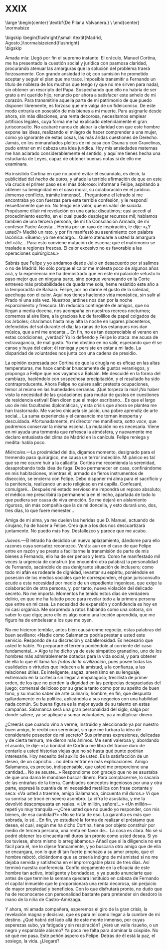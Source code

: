 # XXIX

<!--- 
<div> 
  <span style="margin:0 auto;text-indent:0;display:block;text-align:center;font-weight:bold;font-size:larger;">
                De Pilar a Valvanera.                                   <br />
  </span>
</div> 
<p> </p>
-->

\large
\begin{center}
\textbf{De Pilar a Valvanera.}                                          \\
\end{center}
\normalsize

<!--- 
<div>
  <span style="width:100%;display:block;text-align:right;"> 
                *Madrid, Agosto.*
  </span>
</div>
<p> </p>
-->

\bigskip
\begin{flushright}\small \textit{Madrid, Agosto.}\normalsize\end{flushright}   
\bigskip

Amada mía: Llegó por fin el supremo instante. El oráculo, Manuel Cortina, me ha
presentado la cuestión social y jurídica con pasmosa claridad, procurando
atenuar las amarguras que la solución del problema traerá forzosamente. Con
grande ansiedad le oí; con sumisión he prometido aceptar y seguir el plan que
me trace. Imposible transmitir a Fernando un título de nobleza de los muchos
que tengo (y que no me sirven para nada), sin obtener un rescripto del Papa.
Sospechando que ello no habría de ser grato a mi querido hijo, renuncio por
ahora a satisfacer este anhelo de mi corazón. Para transmitirle aquella parte
de mi patrimonio de que puedo disponer libremente, es forzoso que me valga de
un fideicomiso. De este modo entraría en posesión de mis bienes a mi muerte.
Para asignarle desde ahora, sin más dilaciones, una renta decorosa, necesitamos
emplear artificios legales, cuya forma me ha explicado detenidamente el gran
jurisconsulto. No acabaré nunca de alabar la claridad con que este hombre
expone las ideas, realizando el milagro de hacer comprender a una mujer, como
yo ignorante de estas cosas, las más áridas cuestiones de Derecho. Jamás, en
los enmarañados pleitos de mi casa con Osuna y con Gravelinas, pudo entrar en
mi cabeza una idea jurídica. Hoy mis ansiedades maternas me han aclarado
considerablemente el sentido, y aquí me tienes hecha una estudianta de Leyes,
capaz de obtener buenas notas si de ello me examinara.

Ha insistido Cortina en que no podré evitar él escándalo, es decir, la
publicidad del *hecho de autos*, y añade la terrible afirmación de que en este
vía crucis el primer paso es el más doloroso: informar a Felipe, aspirando
a obtener su benignidad en el caso moral, su colaboración en el jurídico.
¡Inmenso conflicto, trámite inmenso!… Preguntome el letrado si me encontraba yo
con fuerzas para esta terrible confesión, y le respondí resueltamente que no.
No tengo ese valor, que es valor de suicida. Propúsome diluir mi revelación en
una carta; discutimos; casi accedí al procedimiento escrito, en el cual puedo
desplegar recursos mil; hablamos también de una tercera persona, de mi tía
Consolación Armada, de mi confesor Padre Acosta… Herida por un rayo de
inspiración, le dije: «¿Y usted?» Meditó un rato, y por fin manifestó su
asentimiento con palabra lacónica: «Bueno; yo me encargo… Quiero atenuarle
a usted la amargura del cáliz… Para esto conviene mutación de escena; que el
matrimonio se traslade a regiones frescas. El calor excesivo no es favorable
a las operaciones quirúrgicas.»

Sabrás que Felipe y yo andamos desde Julio en desacuerdo por si salimos o no de
Madrid. No sólo porque el calor me molesta poco de algunos años acá, y la
experiencia me ha demostrado que en este mi palaciote vetusto lo paso mejor que
en ninguna parte, sino porque veraneando en la Corte entreveo más
probabilidades de quedarme sola, heme resistido este año a la temporadita de
Balsaín. Felipe, por no darme el gusto de la soledad, apechuga con el calor.
Aquí nos tienes haciendo vida monástica, sin salir al Prado ni una sola vez.
Nuestros jardines nos dan por la noche esparcimiento y frescura. Un reducido
contingente de amigos, que no llegan a media docena, nos acompaña en nuestros
recreos nocturnos; comemos al aire libre, a la graciosa luz de farolillos de
papel colgados de los árboles; charlamos hasta muy alta la noche en lugares
placenteros, defendidos del sol durante el día; las ranas de los estanques nos
dan música, que a mí me encanta… En fin, no es tan despreciable el verano en
estas condiciones, ¿verdad? Yo lo defiendo y Felipe lo ataca: me acusa de
extravagancia, de mal gusto. Yo me obstino en no salir, esperando que él se
canse y huya del calor; él reniega y persiste en estar a mi lado. La disparidad
de voluntades nos junta con una cadena de presidio.

La opinión expresada por Cortina de que la cirugía no es eficaz en las altas
temperaturas, me hace cambiar bruscamente de gustos veraniegos, y propongo
a Felipe que nos vayamos a Balsaín. Me descuidé en la forma del cambiazo,
haciéndolo con sospechosa precipitación, y el resultado ha sido
contraproducente. Ahora Felipe no quiere salir: pretexta ocupaciones, temor al
reúma en las humedades serranas. ¡Qué torpeza la mía! ¡No haber visto la
necesidad de las gradaciones para mudar de gustos en cuestiones de residencia
estival! Bien dicen que el mejor escribano… Es que el largo uso de mis
facultades diplomáticas, y esta crisis que ahora se plantea me han trastornado.
Me vuelvo chicuela sin juicio, una pobre aprendiz de arte social… La suma
experiencia y el cansancio me tornan inexperta y descuidada. Afortunadamente,
mi director me manifiesta, *sotto voce*, que podremos conservar la misma
escena. La mutación no es necesaria. Viene en mi ayuda una tormenta que
refresca la atmósfera, y nuevamente me declaro entusiasta del clima de Madrid
en la canícula. Felipe reniega y medita: habla poco.

*Miércoles*.—La proximidad del día, digamos momento, designado para el tremendo
paso quirúrgico, me causa un terror indecible. Mi pánico es tal que se me
ocurre huir a la calladita. Cortina me recomienda la serenidad, desaprobando
toda idea de fuga. Debo permanecer en casa, confinándome en mis habitaciones,
mientras él, armado de fieros instrumentos de disección, se encierra con
Felipe. Debo disponer mi alma para el sacrificio y la penitencia, realizando un
acto religioso en mi capilla. Confesaré, comulgaré… Después mi estado nervioso
me impondrá un reposo absoluto; el médico me prescribirá la permanencia en el
lecho, apartada de todo lo que pudiera ser causa de viva emoción. Se me dejará
en aislamiento riguroso, sin más compañía que la de mi doncella, y esto durará
uno, dos, tres días, lo que fuere menester… 

Amiga de mi alma, ya me duelen las heridas que D. Manuel, actuando de cirujano,
ha de hacer a Felipe. Creo que a los dos nos descuartizará juntamente. No puedo
más hoy. Desfallezco y parece que me acabo.

*Jueves*.—El letrado ha decidido un nuevo aplazamiento, dándome para ello
razones cuya sensatez reconozco. Verás: aun en el caso de que Felipe entre en
razón y se preste a facilitarme la transmisión de parte de mis bienes
a Fernando, ello ha de ser penoso y lento. Como he manifestado mil veces la
urgencia de construir (no encuentro otra palabra) la personalidad de Fernando,
sacándole de esa denigrante situación de inclusero; como todo mi afán es
rodearle de dignidad, levantar su espíritu, poniéndole en posesión de los
medios sociales que le corresponden, el gran jurisconsulto acude a esta
necesidad por medio de un expediente ingenioso, que exige la colaboración de
otra persona, y, por tanto, nueva violación del delicado secreto. No me
importa. Momentos he tenido estos días de verdadero delirio, en que me ha
faltado poco para revelar todo a la primera persona que entre en mi casa. La
necesidad de expansión y confidencia es hoy en mí casi orgánica. Me sorprendo
a ratos hablando como una cotorra, sin saber lo que digo; pero ello es algo
como una lección aprendida, que me figuro ha de embelesar a los que me oyen.

No me hicieron temblar, antes bien causáronme regocijo, estas palabras del buen
sevillano: «Nadie como Salamanca podría prestar a usted este servicio. Respondo
de su discreción y caballerosidad. Es necesario que usted le hable. Yo
prepararé el terreno poniéndole al corriente del caso fundamental…» Algo te he
dicho ya de este simpático granadino, uno de los hombres más admirablemente
dotados para la vida social, y para obtener de ella lo que él llama *los frutos
de la civilización*, pues posee todas las cualidades o virtudes que inducen
a la amistad, a la confianza, a las relaciones útiles. Es inteligente, sagaz,
amenísimo en su lenguaje, extremado en la cortesía sin llegar a empalagoso;
tresillista de primer orden, de los que no pierden la dignidad en las
peripecias desgraciadas del juego; comensal delicioso por su gracia tanto como
por su apetito de buen tono, y su mucho saber de arte culinario; hombre, en
fin, que despunta gallardamente en la política, aplicándola a sus negocios con
una habilidad nada común. Su buena figura es la mejor ayuda de su talento en
estas campañas. Salamanca será una gran personalidad del siglo, salga por donde
saliere, ya se aplique a sumar voluntades, ya a multiplicar dinero.

¿Creerás que cuando vino a verme, instruido y aleccionado ya por nuestro buen
amigo, le recibí con serenidad, sin que me turbara la idea de considerarle
poseedor de mi secreto? Sus primeras expresiones, delicadas y de cierta
ternura, me dieron más ánimos. Me sentí valerosa y, abordando el asunto, le
dije: «La bondad de Cortina me libra del trance duro de contarle a usted
historias viejas que no sé hasta qué punto podrían interesarle. Hoy necesito
del auxilio de usted. Es la satisfacción de un deseo, de un capricho… no debo
entrar en más explicaciones. Amigo Salamanca, es preciso, indispensable, que
usted me proporcione una cantidad… No se asuste…» Respondiome con gracejo que
no se asustaba de que una dama le mandase buscar dinero. Para complacerme, lo
sacaría de las entrañas de la tierra. Cambiados conceptos ingeniosos por una
y otra parte, expresé la cuantía de mi necesidad metálica con frase cortante
y seca: «Va usted a traerme, amigo Salamanca, cincuenta mil duros.» Vi que su
sonrisa se trocó en severo asombro. La cifra le asustaba, y me la devolvió
descompuesta en reales. «¡Un millón, señora!…» «Un millón—repetí yo muy
tranquila.—¿Cree usted que no puedo yo responder, con mis bienes, de esa
cantidad?» «No se trata de eso. La garantía es más que sobrada, lo sé… En fin,
yo estudiaré la forma de realizar el préstamo que desea, el cual, según me ha
dicho Cortina, tiene por objeto constituir por medio de tercera persona, una
renta en favor de… La cosa es clara. No sé si podré obtener los cincuenta mil
duros tan pronto como usted desea. Si yo los tuviese, ahora mismo lo
arreglábamos.» Añadí que si la diligencia no era fácil para él, me lo dijese
francamente, y yo buscaría otro amigo que de ella se encargara, con lo que di
tan fuerte pinchazo a su amor propio, que el hombre rebotó, diciéndome que se
creería indigno de mi amistad si no me dejaba servida y satisfecha en el
improrrogable plazo de tres días. Así terminó nuestra conferencia. Confío
ciegamente en la eficacia de este hombre tan activo, inteligente y bondadoso,
y ya puedo anunciarte que antes de que termine la semana quedará instituido en
cabeza de Fernando el capital inmueble que le proporcionará una renta decorosa,
sin perjuicio de mayor propiedad y beneficios. Con lo que disfrutará pronto, no
dudo que ha de reconocerse con personalidad bastante para pretender sin desdoro
la mano de la niña de Castro-Amézaga.

Y ahora, mi amada compañera, esperemos el giro de la gran crisis, la revelación
magna y decisiva, que es para mí como llegar a la cumbre de mi destino. ¿Qué
habrá del lado allá de este monte inmenso, por cuyas asperezas subo, ya
fatigada y sin respiración? ¿Veré un valle risueño, o un negro y espantable
abismo? Ya poco me falta para dominar la cúspide. No sé qué me pasa. Este peñón
áspero es Felipe. Detrás de él está la paz, el sosiego, la vida. ¿Llegaré?
